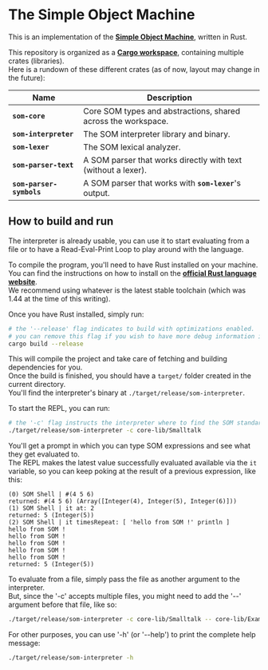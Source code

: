 The Simple Object Machine
=========================

This is an implementation of the [**Simple Object Machine**], written in Rust.

[**Simple Object Machine**]: https://som-st.github.io

This repository is organized as a [**Cargo workspace**], containing multiple crates (libraries).  
Here is a rundown of these different crates (as of now, layout may change in the future):

| Name                     | Description                                                   |
| ------------------------ | ------------------------------------------------------------- |
| **`som-core`**           | Core SOM types and abstractions, shared across the workspace. |
| **`som-interpreter`**    | The SOM interpreter library and binary.                       |
| **`som-lexer`**          | The SOM lexical analyzer.                                     |
| **`som-parser-text`**    | A SOM parser that works directly with text (without a lexer). |
| **`som-parser-symbols`** | A SOM parser that works with **`som-lexer`**'s output.        |

[**Cargo workspace**]: https://doc.rust-lang.org/cargo/reference/workspaces.html

How to build and run
--------------------

The interpreter is already usable, you can use it to start evaluating from a file or to have a Read-Eval-Print Loop to play around with the language.

To compile the program, you'll need to have Rust installed on your machine.  
You can find the instructions on how to install on the [**official Rust language website**].  
We recommend using whatever is the latest stable toolchain (which was 1.44 at the time of this writing).  

[**official Rust language website**]: https://www.rust-lang.org/tools/install

Once you have Rust installed, simply run:

```bash
# the '--release' flag indicates to build with optimizations enabled.
# you can remove this flag if you wish to have more debug information in the emitted binary.
cargo build --release
```

This will compile the project and take care of fetching and building dependencies for you.  
Once the build is finished, you should have a `target/` folder created in the current directory.  
You'll find the interpreter's binary at `./target/release/som-interpreter`.  

To start the REPL, you can run:

```bash
# the '-c' flag instructs the interpreter where to find the SOM standard library.
./target/release/som-interpreter -c core-lib/Smalltalk
```

You'll get a prompt in which you can type SOM expressions and see what they get evaluated to.  
The REPL makes the latest value successfully evaluated available via the `it` variable, so you can keep poking at the result of a previous expression, like this:

```plain
(0) SOM Shell | #(4 5 6)
returned: #(4 5 6) (Array([Integer(4), Integer(5), Integer(6)]))
(1) SOM Shell | it at: 2
returned: 5 (Integer(5))
(2) SOM Shell | it timesRepeat: [ 'hello from SOM !' println ]
hello from SOM !
hello from SOM !
hello from SOM !
hello from SOM !
hello from SOM !
returned: 5 (Integer(5))
```

To evaluate from a file, simply pass the file as another argument to the interpreter.  
But, since the '-c' accepts multiple files, you might need to add the '--' argument before that file, like so:

```bash
./target/release/som-interpreter -c core-lib/Smalltalk -- core-lib/Examples/Hello.som
```

For other purposes, you can use '-h' (or '--help') to print the complete help message:

```bash
./target/release/som-interpreter -h
```
